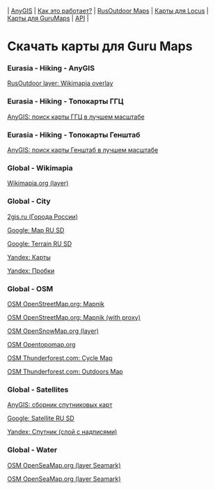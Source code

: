| [AnyGIS][01] | [Как это работает?][02] | [RusOutdoor Maps][03] | [Карты для Locus][04] | [Карты для GuruMaps][05] | [API][06] |


[01]: https://nnngrach.github.io/map-sources/index
[02]: https://nnngrach.github.io/map-sources/Web/Html/Description
[03]: https://nnngrach.github.io/map-sources/Web/Html/RusOutdoor
[04]: https://nnngrach.github.io/map-sources/Web/Html/Locus
[05]: https://nnngrach.github.io/map-sources/Web/Html/Galileo
[06]: https://nnngrach.github.io/map-sources/Web/Html/Api
# Скачать карты для Guru Maps


### Eurasia - Hiking - AnyGIS
[RusOutdoor layer: Wikimapia overlay](https://anygis.herokuapp.com/download/galileo/Eurasia-Hiking-RusOutdoorMaps.ms "Скачать эту карту")



### Eurasia - Hiking - Топокарты ГГЦ
[AnyGIS: поиск карты ГГЦ в лучшем масштабе](https://anygis.herokuapp.com/download/galileo/Eurasia-Hiking-Topo-GGC_All.ms "Скачать эту карту")



### Eurasia - Hiking - Топокарты Генштаб
[AnyGIS: поиск карты Генштаб в лучшем масштабе](https://anygis.herokuapp.com/download/galileo/Eurasia-Hiking-Topo-Genshtab_All.ms "Скачать эту карту")



### Global - Wikimapia
[Wikimapia.org (layer)](https://anygis.herokuapp.com/download/galileo/Global-Wikimapia_satellite.ms "Скачать эту карту")



### Global - City
[2gis.ru (Города России)](https://anygis.herokuapp.com/download/galileo/Global-City-2gis.ms "Скачать эту карту")

[Google: Map RU SD](https://anygis.herokuapp.com/download/galileo/Global-City-Google_map.ms "Скачать эту карту")

[Google: Terrain RU SD](https://anygis.herokuapp.com/download/galileo/Global-City-Google_terrain.ms "Скачать эту карту")

[Yandex: Карты](https://anygis.herokuapp.com/download/galileo/Global-City-Yandex_map.ms "Скачать эту карту")

[Yandex: Пробки](https://anygis.herokuapp.com/download/galileo/Global-City-Yandex_traffic.ms "Скачать эту карту")



### Global - OSM
[OSM OpenStreetMap.org: Mapnik](https://anygis.herokuapp.com/download/galileo/Global-OSM-Mapnik.ms "Скачать эту карту")

[OSM OpenStreetMap.org: Mapnik (with proxy)](https://anygis.herokuapp.com/download/galileo/Global-OSM-Mapnik_Proxy.ms "Скачать эту карту")

[OSM OpenSnowMap.org (layer)](https://anygis.herokuapp.com/download/galileo/Global-OSM-OpenSnowMap.ms "Скачать эту карту")

[OSM Opentopomap.org](https://anygis.herokuapp.com/download/galileo/Global-OSM-OpenTopoMap.ms "Скачать эту карту")

[OSM Thunderforest.com: Cycle Map](https://anygis.herokuapp.com/download/galileo/Global-OSM-Thunderforest_Cycle.ms "Скачать эту карту")

[OSM Thunderforest.com: Outdoors Map](https://anygis.herokuapp.com/download/galileo/Global-OSM-Thunderforest_Outdoor.ms "Скачать эту карту")



### Global - Satellites
[AnyGIS: сборник спутниковых карт](https://anygis.herokuapp.com/download/galileo/Global-Satellites-All.ms "Скачать эту карту")

[Google: Satellite RU SD](https://anygis.herokuapp.com/download/galileo/Global-Satellites-Google_with_labels.ms "Скачать эту карту")

[Yandex: Спутник (слой с надписями)](https://anygis.herokuapp.com/download/galileo/Global-Satellites-Yandex_with_labels.ms "Скачать эту карту")



### Global - Water
[OSM OpenSeaMap.org (layer Seamark)](https://anygis.herokuapp.com/download/galileo/Global-Water-OpenSeaMap.ms "Скачать эту карту")

[OSM OpenSeaMap.org (layer Seamark)](https://anygis.herokuapp.com/download/galileo/Global-Water-OpenSeaMap_traffic.ms "Скачать эту карту")

